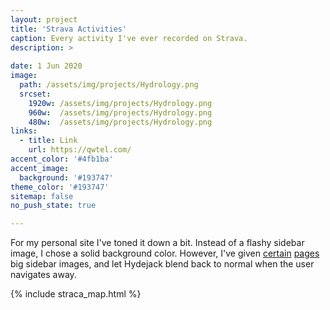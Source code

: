 ```yaml
---
layout: project
title: 'Strava Activities'
caption: Every activity I've ever recorded on Strava.
description: >
  
date: 1 Jun 2020
image: 
  path: /assets/img/projects/Hydrology.png
  srcset: 
    1920w: /assets/img/projects/Hydrology.png
    960w:  /assets/img/projects/Hydrology.png
    480w:  /assets/img/projects/Hydrology.png
links:
  - title: Link
    url: https://qwtel.com/
accent_color: '#4fb1ba'
accent_image:
  background: '#193747'
theme_color: '#193747'
sitemap: false
no_push_state: true

---
```


For my personal site I've toned it down a bit. Instead of a flashy sidebar image, I chose a solid background color.
However, I've given [certain](https://qwtel.com/projects/ducky-hunting/) [pages](https://qwtel.com/projects/blocky-blocks/) big sidebar images, and let Hydejack blend back to normal when the user navigates away.


{% include straca_map.html %}
